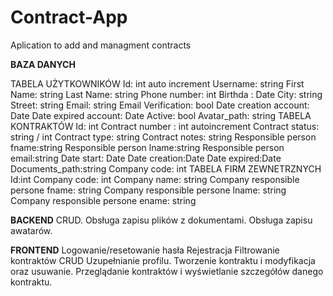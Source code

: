 # Contract-App
Aplication to add and managment contracts 

**BAZA DANYCH**

TABELA UŻYTKOWNIKÓW
Id: int auto increment
Username: string
First Name: string
Last Name: string
Phone number: int
Birthda : Date
City: string
Street: string
Email: string
Email Verification: bool
Date creation account: Date
Date expired account: Date
Active: bool
Avatar_path: string
TABELA KONTRAKTÓW
Id: int
Contract number : int autoincrement
Contract status: string / int
Contract type: string
Contract notes: string
Responsible person fname:string
Responsible person lname:string
Responsible person email:string
Date start: Date
Date creation:Date
Date expired:Date
Documents_path:string
Company code: int
TABELA FIRM ZEWNETRZNYCH
Id:int
Company code: int
Company name: string
Company responsible persone fname: string
Company responsible persone lname: string
Company responsible persone ename: string

**BACKEND**
CRUD.
Obsługa zapisu plików z dokumentami.
Obsługa zapisu awatarów.


**FRONTEND**
Logowanie/resetowanie hasła
Rejestracja
Filtrowanie kontraktów
CRUD
Uzupełnianie profilu.
Tworzenie kontraktu i modyfikacja oraz usuwanie.
Przeglądanie kontraktów i wyświetlanie szczegółów danego kontraktu.
